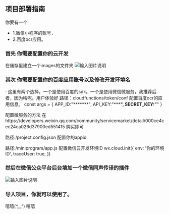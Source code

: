 ## 项目部署指南

你要有一个
 * 1.微信小程序的账号，
 * 2.百度ocr应用。
### 首先 你需要配置你的云开发
在储存里建立一个images的文件夹
![输入图片说明](https://images.gitee.com/uploads/images/2020/0217/200214_a33be369_1791536.png "屏幕截图.png")

### 其次 你需要配置你的百度应用账号以及修改开发环境名

· 这里有两个选择，一个是使用百度的sdk。一个是使用微信微服务，我推荐后者，因为啥呢。用户体验好
路径：cloudfunctions/token/conf
配置百度ocr的应用信息。
const args = {
  APP_ID:"*******",
  API_KEY:"***********************************",
  SECRET_KEY:"********************************"
}

配置微服务的方法
在https://developers.weixin.qq.com/community/servicemarket/detail/000ce4cec24ca026d37900ed551415
购买即可

路径:/project.config.json
配置你的appid

路径:/miniprogram/app.js
配置微信云开发环境ID
wx.cloud.init({
  env: '你的环境ID',
  traceUser: true,
})


### 然后在微信公众平台后台填加一个微信同声传译的插件
![输入图片说明](https://images.gitee.com/uploads/images/2020/0217/203515_c3f03382_1791536.png "屏幕截图.png")



### 导入项目，你就可以使用了。

嘻嘻(*^__^*) 嘻嘻